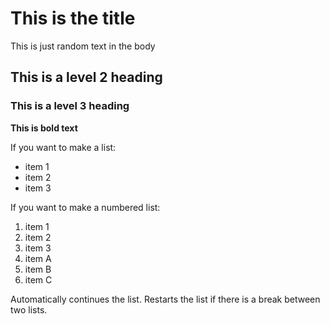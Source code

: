 # This is the title

This is just random text in the body

## This is a level 2 heading 

### This is a level 3 heading 

**This is bold text**

If you want to make a list: 

- item 1 
- item 2 
- item 3

If you want to make a numbered list: 

1. item 1 
2. item 2
3. item 3 
1. item A
1. item B
1. item C

Automatically continues the list. Restarts the list if there is a break between two lists. 
